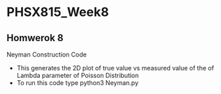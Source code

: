 # PHSX815_Week8
## Homwerok 8
Neyman Construction Code
- This generates the 2D plot of true value vs measured value of the of Lambda parameter of Poisson Distribution
- To run this code type python3 Neyman.py

